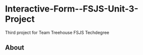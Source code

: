 # Interactive-Form--FSJS-Unit-3-Project
Third project for Team Treehouse FSJS Techdegree

## About

